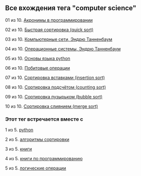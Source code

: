 ## Все вхождения тега "computer science"


01 из 10. [Акронимы в программировании](./cs_theory_acronims.md)

02 из 10. [Быстрая сортировка (quick sort)](./cs_theory_quick_sort.md)

03 из 10. [Компьютерные сети, Эндрю Танненбаум](./cs_books_computernie_seti_tannenbaum.md)

04 из 10. [Операционные системы, Эндрю Танненбаум](./cs_books_operacionnie_systemy_tannenbaum.md)

05 из 10. [Основы языка python](./cs_basics_python.md)

06 из 10. [Побитовые операции](./cs_theory_bitwise.md)

07 из 10. [Сортировка вставками (insertion sort)](./cs_theory_insertion_sort.md)

08 из 10. [Сортировка подсчётом (counting sort)](./cs_theory_counting_sort.md)

09 из 10. [Сортировка пузырьком (bubble sort)](./cs_theory_bubble_sort.md)

10 из 10. [Сортировка слиянием (merge sort)](./cs_theory_merge_sort.md)



### Этот тег встречается вместе с


1 из 5. [python](./meta_python.md)

2 из 5. [алгоритмы сортировки](./meta_algoritmy_sortirovki.md)

3 из 5. [книги](./meta_knigi.md)

4 из 5. [книги по программированию](./meta_knigi_po_programmirovaniy.md)

5 из 5. [логические операции](./meta_logicheskie_operatsii.md)

